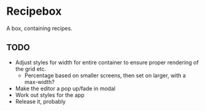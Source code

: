 # Recipebox
A box, containing recipes.

## TODO
* Adjust styles for width for entire container to ensure proper rendering of the grid etc.
  * Percentage based on smaller screens, then set on larger, with a max-width?
* Make the editor a pop up/fade in modal
* Work out styles for the app
* Release it, probably
